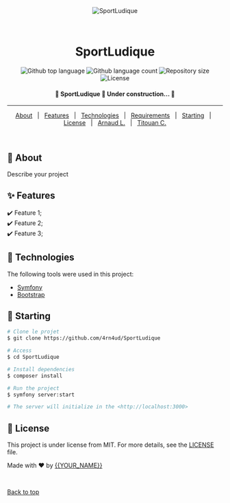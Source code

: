 <div align="center" id="top"> 
  <img src="./.github/app.gif" alt="SportLudique" />

  &#xa0;

  <!-- <a href="https://sportludique.netlify.app">Demo</a> -->
</div>

<h1 align="center">SportLudique</h1>

<p align="center">
  <img alt="Github top language" src="https://img.shields.io/github/languages/top/4rn4ud/SportLudique?color=56BEB8">

  <img alt="Github language count" src="https://img.shields.io/github/languages/count/4rn4ud/SportLudique?color=56BEB8">

  <img alt="Repository size" src="https://img.shields.io/github/repo-size/4rn4ud/SportLudique?color=56BEB8">

  <img alt="License" src="https://img.shields.io/github/license/4rn4ud/SportLudique?color=56BEB8">

  <!-- <img alt="Github issues" src="https://img.shields.io/github/issues/4rn4ud/SportLudique?color=56BEB8" /> -->

  <!-- <img alt="Github forks" src="https://img.shields.io/github/forks/4rn4ud/SportLudique?color=56BEB8" /> -->

  <!-- <img alt="Github stars" src="https://img.shields.io/github/stars/4rn4ud/SportLudique?color=56BEB8" /> -->
</p>

<!-- Status -->

<h4 align="center"> 
	🚧  SportLudique 🚀 Under construction...  🚧
</h4> 

<hr>

<p align="center">
  <a href="#dart-about">About</a> &#xa0; | &#xa0; 
  <a href="#sparkles-features">Features</a> &#xa0; | &#xa0;
  <a href="#rocket-technologies">Technologies</a> &#xa0; | &#xa0;
  <a href="#white_check_mark-requirements">Requirements</a> &#xa0; | &#xa0;
  <a href="#checkered_flag-starting">Starting</a> &#xa0; | &#xa0;
  <a href="#memo-license">License</a> &#xa0; | &#xa0;
  <a href="https://github.com/4rn4ud" target="_blank">Arnaud L.</a> &#xa0; | &#xa0;
  <a href="https://github.com/TitouanClapier" target="_blank">Titouan C.</a>
</p>

<br>

## :dart: About ##

Describe your project

## :sparkles: Features ##

:heavy_check_mark: Feature 1;\
:heavy_check_mark: Feature 2;\
:heavy_check_mark: Feature 3;

## :rocket: Technologies ##

The following tools were used in this project:

<!--
- [Expo](https://expo.io/)
- [Node.js](https://nodejs.org/en/)
- [React](https://pt-br.reactjs.org/)
- [React Native](https://reactnative.dev/)
- [TypeScript](https://www.typescriptlang.org/)
-->
- [Symfony](https://symfony.com/)
- [Bootstrap](https://getbootstrap.com/)

<!--
## :white_check_mark: Requirements ##

Before starting :checkered_flag:, you need to have [Git](https://git-scm.com) and [Node](https://nodejs.org/en/) installed.
-->
## :checkered_flag: Starting ##

```bash
# Clone le projet
$ git clone https://github.com/4rn4ud/SportLudique

# Access
$ cd SportLudique

# Install dependencies
$ composer install

# Run the project
$ symfony server:start

# The server will initialize in the <http://localhost:3000>
```

## :memo: License ##

This project is under license from MIT. For more details, see the [LICENSE](LICENSE.md) file.


Made with :heart: by <a href="https://github.com/4rn4ud" target="_blank">{{YOUR_NAME}}</a>

&#xa0;

<a href="#top">Back to top</a>
